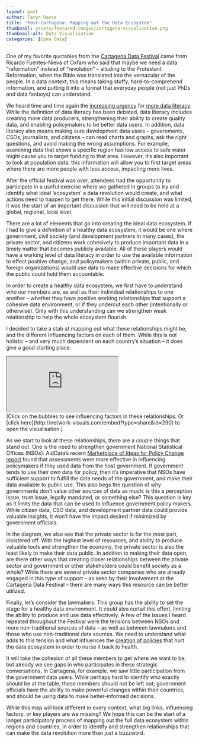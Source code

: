 ```yaml
---
layout: post
author: Taryn Davis
title: "Post-Cartagena: Mapping out the Data Ecosystem"
thumbnail: assets/featured-images/cartagena-visualisation.png
thumbnail-alt: Data Visualisation
categories: [Open Data]
---
```


One of my favorite quotables from the [Cartagena Data Festival](http://www.cartagenadatafest2015.org/) came from Ricardo Fuentes-Nieva of Oxfam who said that maybe we need a data “reformation” instead of “revolution” – alluding to the Protestant Reformation, when the Bible was translated into the vernacular of the people. In a data context, this means taking stuffy, hard-to-comprehend information, and putting it into a format that everyday people (not just PhDs and data fanboys) can understand.

We heard time and time again the [increasing urgency](http://www.ids.ac.uk/opinion/making-sense-of-data-goes-beyond-counting-numbers) for [more data literacy](http://datarevolution.paris21.org/sites/default/files/60-second%20guide.pdf). While the definition of data literacy has been debated, data literacy includes creating more data producers, strengthening their ability to create quality data, and enabling policymakers to be better data users. In addition, data literacy also means making sure development data users – governments, CSOs, journalists, and citizens – can read charts and graphs, ask the right questions, and avoid making the wrong assumptions. For example, examining data that shows a specific region has low access to safe water might cause you to target funding to that area. However, it’s also important to look at population data: this information will allow you to first target areas where there are more people with less access, impacting more lives.  

After the official festival was over, attendees had the opportunity to participate in a useful exercise where we gathered in groups to try and identify what ideal ‘ecosystem’ a data revolution would create, and what actions need to happen to get there. While this initial discussion was limited, it was the start of an important discussion that will need to be held at a global, regional, local level.

There are a lot of elements that go into creating the ideal data ecosystem. If I had to give a definition of a healthy data ecosystem, it would be one where government, civil society (and development partners in many cases), the private sector, and citizens work cohesively to produce important data in a timely matter that becomes publicly available. All of these players would have a working level of data literacy in order to use the available information to effect positive change, and policymakers (within private, public, and foreign organizations) would use data to make effective decisions for which the public could hold them accountable. 

In order to create a healthy data ecosystem, we first have to understand who our members are, as well as their individual relationships to one another – whether they have positive working relationships that support a cohesive data environment, or if they undercut each other (intentionally or otherwise). Only with this understanding can we strengthen weak relationship to help the whole ecosystem flourish.
 
I decided to take a stab at mapping out what these relationships might be, and the different influencing factors on each of them. While this is not holistic – and very much dependent on each country’s situation – it does give a good starting place.

<div class="media-resizable-wrapper aspect-1-1">
  <iframe class="media-resizable-element" src="http://network-visuals.com/embed?type=share&id=290"></iframe>
</div>
(Click on the bubbles to see influencing factors in these relationships. Or [click here](http://network-visuals.com/embed?type=share&id=290) to open the visualisation.)

As we start to look at these relationships, there are a couple things that stand out. One is the need to strengthen government National Statistical Offices (NSOs). AidData’s recent [Marketplace of Ideas for Policy Change report](http://aiddata.org/blog/new-marketplace-of-ideas-for-policy-change-report-shows-how-external-sources-of-analysis-and-advice) found that assessments were more effective in influencing policymakers if they used data from the host government. If government tends to use their own data for policy, then it’s imperative that NSOs have sufficient support to fulfill the data needs of the government, and make their data available to public use. This also begs the question of why governments don’t value other sources of data as much: is this a perception issue, trust issue, legally mandated, or something else? This question is key as it limits the data that can be used to influence government policy makers. While citizen data, CSO data, and development partner data could provide valuable insights, it won’t have the impact desired if minimized by government officials.

In the diagram, we also see that the private sector is for the most part, cloistered off. With the highest level of resources, and ability to produce valuable tools and strengthen the economy, the private sector is also the least likely to make their data public. In addition to making their data open, are there other ways that creating closer relationships between the private sector and government or other stakeholders could benefit society as a whole? While there are several private sector companies who are already engaged in this type of support – as seen by their involvement at the Cartagena Data Festival – there are many ways this resource can be better utilized.

Finally, let’s consider the lawmakers. This group has the ability to set the stage for a healthy data environment. It could also curtail this effort, limiting the ability to produce and use data effectively. A few of the issues I heard repeated throughout the Festival were the tensions between NSOs and more non-traditional sources of data – as well as between lawmakers and those who use non-traditional data sources. We need to understand what adds to this tension and what influences the [creation of policies](http://www.thecitizen.co.tz/News/national/-Unofficial--data-could-land-you-behind-bars/-/1840392/2667134/-/item/0/-/ke6k5z/-/index.html) that hurt the data ecosystem in order to nurse it back to health.

It will take the cohesion of all these members to get where we want to be, but already we see gaps in who participates in these strategic conversations. In Cartagena, for example. we saw little participation from the government data users. While perhaps hard to identify who exactly should be at the table, these members should not be left out; government officials have the ability to make powerful changes within their countries, and should be using data to make better-informed decisions.
 
While this map will look different in every context, what big links, influencing factors, or key players are we missing? We hope this can be the start of a longer participatory process of mapping out the full data ecosystem within regions and countries, in order to identify and strengthen relationships that can make the data revolution more than just a buzzword.
